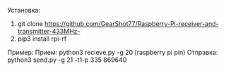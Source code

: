 Установка:
1. git clone https://github.com/GearShot77/Raspberry-Pi-receiver-and-transmitter-433MHz-
2. pip3 install rpi-rf

Пример:
Прием:
python3 recieve.py -g 20 (raspberry pi pin)
Отправка:
python3 send.py -g 21 -t1-p 335 869640
